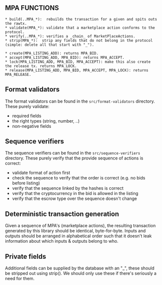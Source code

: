  ## MPA FUNCTIONS
    * build(..MPA_*):  rebuilds the transaction for a given and spits outs the rawtx.
    * validate(MPA_*): validate that a marketplace action conforms to the protocol.
    * verify(..MPA_*): verifies a _chain_ of MarketPlaceActions.
    * strip(MPA_*):  strip any fields that do not belong in the protocol (simple: delete all that start with "_").

    * create(MPA_LISTING_ADD): returns MPA_BID.
    * accept(MPA_LISTING_ADD, MPA_BID): returns MPA_ACCEPT.
    * lock(MPA_LISTING_ADD, MPA_BID, MPA_ACCEPT): make this also create the release tx. returns MPA_LOCK.
    * release(MPA_LISTING_ADD, MPA_BID, MPA_ACCEPT, MPA_LOCK): returns MPA_RELEASE.

## Format validators
The format validators can be found in the `src/format-validators` directory.
These purely validate:
* required fields
* the right types (string, number, ..)
* non-negative fields

## Sequence verifiers
The sequence verifiers can be found in the `src/sequence-verifiers` directory.
These purely verify that the provide sequence of actions is correct:
* validate format of action first
* check the sequence to verify that the order is correct (e.g. no bids before listing)
* verify that the sequence linked by the hashes is correct
* verify that the cryptocurrency in the bid is allowed in the listing
* verify that the escrow type over the sequence doesn't change

## Deterministic transaction generation

Given a sequence of MPA's (marketplace actions), the resulting transaction generated by this library should be identical, byte-for-byte.
Inputs and outputs should be arranged in alphabetical order such that it doesn't leak information about which inputs & outputs belong to who.

## Private fields
Additional fields can be supplied by the database with an "_", these should be stripped out using strip().
We should only use these if there's seriously a need for them.